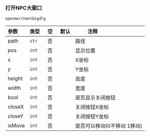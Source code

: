 ### 打开NPC大窗口
`openmerchantbigdlg`

| 参数   | 类型  | 空   | 默认 | 注释                        |
| :----- | :---- | :--- | ---- | --------------------------- |
| path   | `str` | 否   |      | 路径                        |
| pos    | `int` | 否   |      | 显示位置                    |
| x      | `int` | 否   |      | X坐标                       |
| y      | `int` | 否   |      | Y坐标                       |
| height | `int` | 否   |      | 高度                        |
| width  | `int` | 否   |      | 宽度                        |
| bool   | `int` | 否   |      | 是否显示关闭按钮            |
| closeX | `int` | 否   |      | 关闭按钮X坐标               |
| closeY | `int` | 否   |      | 关闭按钮Y坐标               |
| isMove | `int` | 否   |      | 是否可以移动(0不移动 1移动) |

